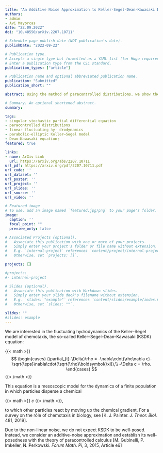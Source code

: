 ```yaml
---
title: "An Additive Noise Approximation to Keller-Segel-Dean-Kawasaki Dynamics Part I: Local Well-Posedness of Paracontrolled Solutions"
authors:
- admin
- Avi Mayorcas
date: "22.09.2022"
doi: "10.48550/arXiv.2207.10711"

# Schedule page publish date (NOT publication's date).
publishDate: "2022-09-22"

# Publication type.
# Accepts a single type but formatted as a YAML list (for Hugo requirements).
# Enter a publication type from the CSL standard.
publication_types: ["article"]

# Publication name and optional abbreviated publication name.
publication: "Submitted"
publication_short: ""

abstract: Using the method of paracontrolled distributions, we show the local well-posedness of an additive noise approximation to the fluctuating hydrodynamics of the Keller-Segel model on the two-dimensional torus. Our approximation is a non-linear, non-local, parabolic-elliptic stochastic PDE with an irregular, heterogeneous space-time noise. As a consequence of the irregularity and heterogeneity, solutions to this equation must be renormalised by a sequence of diverging fields. Using the symmetry of the elliptic Green's function, which appears in our non-local term, we establish that the renormalisation diverges at most logarithmically, an improvement over the linear divergence one would expect by power counting. Similar cancellations also serve to reduce the number of diverging counterterms.

# Summary. An optional shortened abstract.
summary: 

tags:
- singular stochastic partial differential equation
- paracontrolled distributions
- linear fluctuating hy- drodynamics
- parabolic-elliptic Keller–Segel model
- Dean–Kawasaki equation;
featured: true

links:
- name: ArXiv Link
  url: https://arxiv.org/abs/2207.10711
url_pdf: https://arxiv.org/pdf/2207.10711.pdf
url_code: ''
url_dataset: ''
url_poster: ''
url_project: ''
url_slides: ''
url_source: ''
url_video: ''

# Featured image
# To use, add an image named `featured.jpg/png` to your page's folder. 
image:
  caption: ''
  focal_point: ""
  preview_only: false

# Associated Projects (optional).
#   Associate this publication with one or more of your projects.
#   Simply enter your project's folder or file name without extension.
#   E.g. `internal-project` references `content/project/internal-project/index.md`.
#   Otherwise, set `projects: []`.

projects: []

#projects:
#- internal-project

# Slides (optional).
#   Associate this publication with Markdown slides.
#   Simply enter your slide deck's filename without extension.
#   E.g. `slides: "example"` references `content/slides/example/index.md`.
#   Otherwise, set `slides: ""`.

slides: ""
#slides: example
---
```


We are interested in the fluctuating hydrodynamics of the Keller–Segel model of chemotaxis, the so-called Keller–Segel–Dean–Kawasaki (KSDK) equation:

{{< math >}}
$$
\begin{cases}
  (\partial_{t}-\Delta)\rho = -\nabla\cdot(\rho\nabla c)-\sqrt{\eps}\nabla\cdot(\sqrt{\rho}\boldsymbol{\xi}),\\
  -\Delta c = \rho.
\end{cases}
$$
{{< /math >}}

This equation is a mesoscopic model for the dynamics of a finite population in which particles disperse a chemical

{{< math >}}
$c$
{{< /math >}},

to which other particles react by moving up the chemical gradient. For a survey on the rôle of chemotaxis in biology, see [K. J. Painter. *J. Theor. Biol.* 481, 2019].

Due to the non-linear noise, we do not expect KSDK to be well-posed. Instead, we consider an additive-noise approximation and establish its well-posedness with the theory of paracontrolled calculus [M. Gubinelli, P. Imkeller, N. Perkowski. *Forum Math. Pi*, 3, 2015, Article e6]

